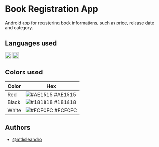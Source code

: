 
# Book Registration App

Android app for registering book informations, such as price, release date and category.

## Languages used

<div display="flex">
  <img src="https://img.shields.io/badge/XML-red" alt="XML" height="20">
  <img src="https://img.shields.io/badge/Java-blue" alt="Java" height="20">
</div>

## Colors used

| Color             | Hex                                                                |
| ----------------- | ------------------------------------------------------------------ |
| Red | ![#AE1515](https://via.placeholder.com/10/AE1515?text=+) #AE1515 |
| Black | ![#181818](https://via.placeholder.com/10/181818?text=+) #181818 |
| White | ![#FCFCFC](https://via.placeholder.com/10/FCFCFC?text=+) #FCFCFC |

## Authors

- [@mthsleandro](https://www.github.com/mthsleandro)

